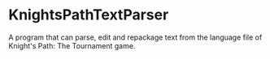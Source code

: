 # KnightsPathTextParser
A program that can parse, edit and repackage text from the language file of Knight's Path: The Tournament game.
